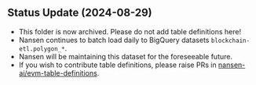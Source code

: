 ## Status Update (2024-08-29)

- This folder is now archived. Please do not add table definitions here!
- Nansen continues to batch load daily to BigQuery datasets `blockchain-etl.polygon_*`.
- Nansen will be maintaining this dataset for the foreseeable future.
- If you wish to contribute table definitions, please raise PRs in [nansen-ai/evm-table-definitions](https://github.com/nansen-ai/evm-table-definitions).
